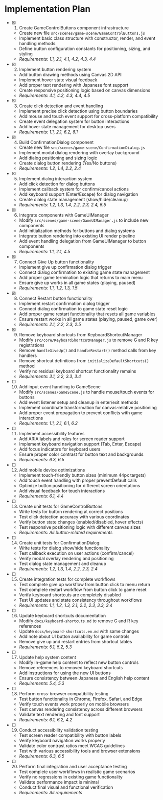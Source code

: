 # Implementation Plan

- [x] 1. Create GameControlButtons component infrastructure
  - Create new file `src/scenes/game-scene/GameControlButtons.js`
  - Implement basic class structure with constructor, render, and event handling methods
  - Define button configuration constants for positioning, sizing, and styling
  - _Requirements: 1.1, 2.1, 4.1, 4.2, 4.3, 4.4_

- [x] 2. Implement button rendering system
  - Add button drawing methods using Canvas 2D API
  - Implement hover state visual feedback
  - Add proper text rendering with Japanese font support
  - Create responsive positioning logic based on canvas dimensions
  - _Requirements: 4.1, 4.2, 4.3, 4.4, 4.5_

- [x] 3. Create click detection and event handling
  - Implement precise click detection using button boundaries
  - Add mouse and touch event support for cross-platform compatibility
  - Create event delegation system for button interactions
  - Add hover state management for desktop users
  - _Requirements: 1.1, 2.1, 6.2, 6.1_

- [x] 4. Build ConfirmationDialog component
  - Create new file `src/scenes/game-scene/ConfirmationDialog.js`
  - Implement modal dialog rendering with overlay background
  - Add dialog positioning and sizing logic
  - Create dialog button rendering (Yes/No buttons)
  - _Requirements: 1.2, 1.4, 2.2, 2.4_

- [x] 5. Implement dialog interaction system
  - Add click detection for dialog buttons
  - Implement callback system for confirm/cancel actions
  - Add keyboard support (Enter/Escape) for dialog navigation
  - Create dialog state management (show/hide/cleanup)
  - _Requirements: 1.2, 1.3, 1.4, 2.2, 2.3, 2.4, 6.5_

- [x] 6. Integrate components with GameUIManager
  - Modify `src/scenes/game-scene/GameUIManager.js` to include new components
  - Add initialization methods for buttons and dialog systems
  - Integrate button rendering into existing UI render pipeline
  - Add event handling delegation from GameUIManager to button components
  - _Requirements: 1.1, 2.1, 4.5_

- [x] 7. Connect Give Up button functionality
  - Implement give up confirmation dialog trigger
  - Connect dialog confirmation to existing game state management
  - Add proper game termination logic that returns to main menu
  - Ensure give up works in all game states (playing, paused)
  - _Requirements: 1.1, 1.2, 1.3, 1.5_

- [x] 8. Connect Restart button functionality
  - Implement restart confirmation dialog trigger
  - Connect dialog confirmation to game state reset logic
  - Add proper game restart functionality that resets all game variables
  - Ensure restart works in all game states (playing, paused, game over)
  - _Requirements: 2.1, 2.2, 2.3, 2.5_

- [x] 9. Remove keyboard shortcuts from KeyboardShortcutManager
  - Modify `src/core/KeyboardShortcutManager.js` to remove G and R key registrations
  - Remove `handleGiveUp()` and `handleRestart()` method calls from key handlers
  - Remove shortcut definitions from `initializeDefaultShortcuts()` method
  - Verify no residual keyboard shortcut functionality remains
  - _Requirements: 3.1, 3.2, 3.3, 3.4_

- [ ] 10. Add input event handling to GameScene
  - Modify `src/scenes/GameScene.js` to handle mouse/touch events for buttons
  - Add event listener setup and cleanup in enter/exit methods
  - Implement coordinate transformation for canvas-relative positioning
  - Add proper event propagation to prevent conflicts with game interactions
  - _Requirements: 1.1, 2.1, 6.1, 6.2_

- [ ] 11. Implement accessibility features
  - Add ARIA labels and roles for screen reader support
  - Implement keyboard navigation support (Tab, Enter, Escape)
  - Add focus indicators for keyboard users
  - Ensure proper color contrast for button text and backgrounds
  - _Requirements: 6.3, 6.5_

- [ ] 12. Add mobile device optimizations
  - Implement touch-friendly button sizes (minimum 44px targets)
  - Add touch event handling with proper preventDefault calls
  - Optimize button positioning for different screen orientations
  - Add visual feedback for touch interactions
  - _Requirements: 6.1, 4.4_

- [ ] 13. Create unit tests for GameControlButtons
  - Write tests for button rendering at correct positions
  - Test click detection accuracy with various coordinates
  - Verify button state changes (enabled/disabled, hover effects)
  - Test responsive positioning logic with different canvas sizes
  - _Requirements: All button-related requirements_

- [ ] 14. Create unit tests for ConfirmationDialog
  - Write tests for dialog show/hide functionality
  - Test callback execution on user actions (confirm/cancel)
  - Verify modal overlay rendering and positioning
  - Test dialog state management and cleanup
  - _Requirements: 1.2, 1.3, 1.4, 2.2, 2.3, 2.4_

- [ ] 15. Create integration tests for complete workflows
  - Test complete give up workflow from button click to menu return
  - Test complete restart workflow from button click to game reset
  - Verify keyboard shortcuts are completely disabled
  - Test UI updates and state consistency throughout workflows
  - _Requirements: 1.1, 1.2, 1.3, 2.1, 2.2, 2.3, 3.3, 3.4_

- [ ] 16. Update keyboard shortcuts documentation
  - Modify `docs/keyboard-shortcuts.md` to remove G and R key references
  - Update `docs/keyboard-shortcuts.en.md` with same changes
  - Add note about UI button availability for game controls
  - Remove give up and restart entries from shortcut tables
  - _Requirements: 5.1, 5.2, 5.3_

- [ ] 17. Update help system content
  - Modify in-game help content to reflect new button controls
  - Remove references to removed keyboard shortcuts
  - Add instructions for using the new UI buttons
  - Ensure consistency between Japanese and English help content
  - _Requirements: 5.4, 5.3_

- [ ] 18. Perform cross-browser compatibility testing
  - Test button functionality in Chrome, Firefox, Safari, and Edge
  - Verify touch events work properly on mobile browsers
  - Test canvas rendering consistency across different browsers
  - Validate text rendering and font support
  - _Requirements: 6.1, 6.2, 4.2_

- [ ] 19. Conduct accessibility validation testing
  - Test screen reader compatibility with button labels
  - Verify keyboard navigation works properly
  - Validate color contrast ratios meet WCAG guidelines
  - Test with various accessibility tools and browser extensions
  - _Requirements: 6.3, 6.5_

- [ ] 20. Perform final integration and user acceptance testing
  - Test complete user workflows in realistic game scenarios
  - Verify no regressions in existing game functionality
  - Validate performance impact is minimal
  - Conduct final visual and functional verification
  - _Requirements: All requirements_